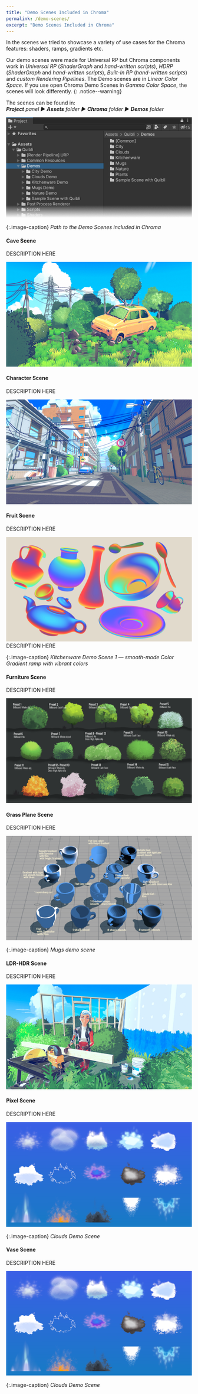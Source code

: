 ```yaml
---
title: "Demo Scenes Included in Chroma"
permalink: /demo-scenes/
excerpt: "Demo Scenes Included in Chroma"
---
```


In the scenes we tried to showcase a variety of use cases for the Chroma features: shaders, ramps, gradients etc.  

Our demo scenes were made for Universal RP but Chroma components work in _Universal RP_ (_ShaderGraph_ and _hand-written scripts_), _HDRP_ (_ShaderGraph_ and _hand-written scripts_), _Built-In RP_ (_hand-written scripts_) and _custom Rendering Pipelines_. The Demo scenes are in _Linear Color Space_. If you use open Chroma Demo Scenes in _Gamma Color Space_, the scenes will look differently.
{: .notice--warning}

The scenes can be found in:  
_**Project** panel ▶︎ **Assets** folder ▶︎ **Chroma** folder ▶︎ **Demos** folder_

![Path to the Demo Scenes included in Chroma](../assets/images/manual_images/quibli_demo_scenes_path.png)

{:.image-caption}
*Path to the Demo Scenes included in Chroma*

#### Cave Scene  
DESCRIPTION HERE

![Nature Demo Scene](../assets/images/manual_images/demo_nature_scene.png)

#### Character Scene
DESCRIPTION HERE  

![City Demo scene](../assets/images/manual_images/demo_city_scene.png)

#### Fruit Scene
DESCRIPTION HERE  

![Kitchenware Demo Scene 1](../assets/images/manual_images/demo_kitchenware_scene_1.png)
DESCRIPTION HERE

{:.image-caption}
*Kitchenware Demo Scene 1 — smooth-mode Color Gradient ramp with vibrant colors*

#### Furniture Scene
DESCRIPTION HERE

![Plants Demo scene](../assets/images/manual_images/demo_plants_scene.png)

#### Grass Plane Scene  
DESCRIPTION HERE

![Mugs Demo Scene](../assets/images/manual_images/demo_mugs_scene.jpg)

{:.image-caption}
*Mugs demo scene*

#### LDR-HDR Scene
DESCRIPTION HERE

![Sample Scene with Chroma Demo scene](../assets/images/manual_images/demo_sample_scene_with_quibli_scene.png)

#### Pixel Scene  
DESCRIPTION HERE  

![Clouds Demo Scene](../assets/images/manual_images/demo_clouds_scene.png)

{:.image-caption}
*Clouds Demo Scene*

#### Vase Scene  
DESCRIPTION HERE  

![Clouds Demo Scene](../assets/images/manual_images/demo_clouds_scene.png)

{:.image-caption}
*Clouds Demo Scene*
